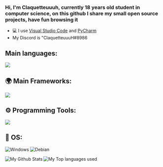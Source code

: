 ### Hi, I'm Claquetteuuuh, currently 18 years old student in computer science, on this github I share my small open source projects, have fun browsing it 

- 💻 I use [Visual Studio Code](https://code.visualstudio.com/) and [PyCharm](https://www.jetbrains.com/fr-fr/pycharm/)
-  My Discord is "ClaquetteuuuH#8986


## Main languages:

  ![](https://skillicons.dev/icons?i=html,css,js,ts,nodejs,python,php)

## 🌍 Main Frameworks:

  ![](https://skillicons.dev/icons?i=react,nextjs,laravel)

## ⚙️ Programming Tools:

  ![](https://skillicons.dev/icons?i=vscode,atom,git,postman,arduino&theme=dark)



## 🔧 OS:
 ![Windows](https://img.shields.io/badge/Windows-0078D6?style=for-the-badge&logo=windows&logoColor=white)
 ![Debian](https://img.shields.io/badge/Debian-A81D33?style=for-the-badge&logo=debian&logoColor=white)


  <img align="left" alt="My Github Stats" src="https://github-readme-stats.vercel.app/api?username=ImLorio&count_private=true&show_icons=true&hide_border=true&theme=dracula" />
  <img align="left" alt="My Top languages used" src="https://github-readme-stats.vercel.app/api/top-langs/?username=ImLorio&hide_border=true&theme=dracula&langs_count=3" />
